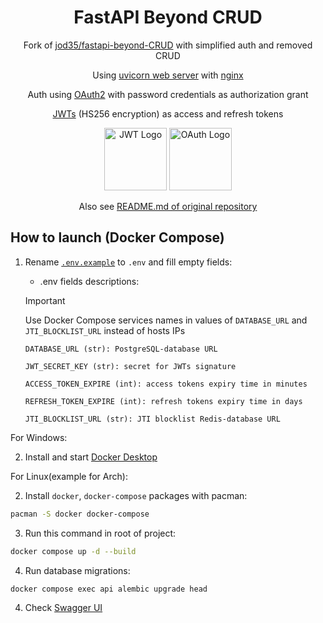  <div align="center">

# FastAPI Beyond CRUD 

Fork of [jod35/fastapi-beyond-CRUD](https://github.com/jod35/fastapi-beyond-CRUD) with simplified auth and removed CRUD

Using [uvicorn web server](https://uvicorn.org) with [nginx](https://nginx.org)

Auth using [OAuth2](https://datatracker.ietf.org/doc/html/rfc6749) with password credentials as authorization grant

[JWTs](https://datatracker.ietf.org/doc/html/rfc7519) (HS256 encryption) as access and refresh tokens

[<img src="https://jwt.io/img/icon.svg" alt="JWT Logo" height=100 />](https://jwt.io) [<img src="https://upload.wikimedia.org/wikipedia/commons/d/d2/Oauth_logo.svg" alt="OAuth Logo" height=100 />](https://oauth.net)

Also see [README.md of original repository](https://github.com/jod35/fastapi-beyond-CRUD/blob/main/README.md)

</div>

## How to launch (Docker Compose)

1. Rename [`.env.example`](./.env.example) to `.env` and fill empty fields:

    * .env fields descriptions:

    > [!IMPORTANT]
    > Use Docker Compose services names in values of `DATABASE_URL` and `JTI_BLOCKLIST_URL` instead of hosts IPs

    ```
    DATABASE_URL (str): PostgreSQL-database URL

    JWT_SECRET_KEY (str): secret for JWTs signature

    ACCESS_TOKEN_EXPIRE (int): access tokens expiry time in minutes

    REFRESH_TOKEN_EXPIRE (int): refresh tokens expiry time in days

    JTI_BLOCKLIST_URL (str): JTI blocklist Redis-database URL
    ```

For Windows:

2. Install and start [Docker Desktop](https://docker.com)

For Linux(example for Arch):

2. Install `docker`, `docker-compose` packages with pacman:

```sh
pacman -S docker docker-compose
```

3. Run this command in root of project:

```sh
docker compose up -d --build
```

4. Run database migrations:

```sh
docker compose exec api alembic upgrade head
```

4. Check [Swagger UI](http://localhost/api/docs)
